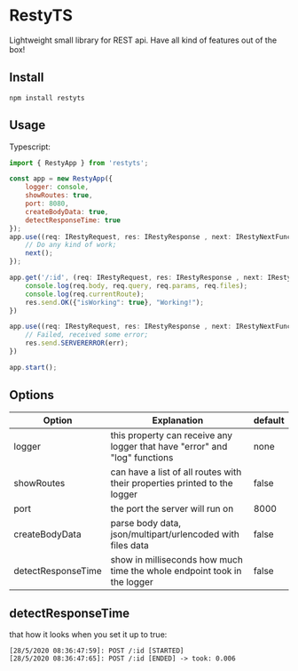 # RestyTS
Lightweight small library for REST api.
Have all kind of features out of the box!

## Install

```
npm install restyts
```

## Usage
Typescript:

```javascript
import { RestyApp } from 'restyts';

const app = new RestyApp({
    logger: console,
    showRoutes: true,
    port: 8080,
    createBodyData: true,
    detectResponseTime: true
});
app.use((req: IRestyRequest, res: IRestyResponse , next: IRestyNextFunction) => {
    // Do any kind of work;
    next();
});

app.get('/:id', (req: IRestyRequest, res: IRestyResponse , next: IRestyNextFunction) => {
    console.log(req.body, req.query, req.params, req.files);
    console.log(req.currentRoute);
    res.send.OK({"isWorking": true}, "Working!");
})

app.use((req: IRestyRequest, res: IRestyResponse , next: IRestyNextFunction, err: any) => {
    // Failed, received some error;
    res.send.SERVERERROR(err);
})

app.start();

```

## Options

| Option | Explanation | default |
|---|---|---|
|logger| this property can receive any logger that have "error" and "log" functions |none |
|showRoutes| can have a list of all routes with their properties printed to the logger  | false | 
|port|the port the server will run on| 8000 |
|createBodyData | parse body data, json/multipart/urlencoded with files data | false |
|detectResponseTime| show in milliseconds how much time the whole endpoint took in the logger| false |


## detectResponseTime
that how it looks when you set it up to true:
```
[28/5/2020 08:36:47:59]: POST /:id [STARTED]
[28/5/2020 08:36:47:65]: POST /:id [ENDED] -> took: 0.006
```